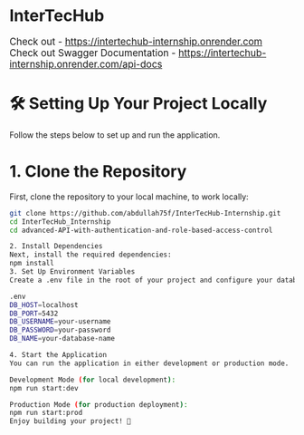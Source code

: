 # InterTecHub

<span style="font-size:larger;">Check out - <a href="https://intertechub-internship.onrender.com">https://intertechub-internship.onrender.com</a></span>
<br>
<span style="font-size:larger;">Check out Swagger Documentation - <a href="https://intertechub-internship.onrender.com/api-docs">https://intertechub-internship.onrender.com/api-docs</a></span>

# 🛠️ **Setting Up Your Project Locally**

Follow the steps below to set up and run the application.

# 1. Clone the Repository

First, clone the repository to your local machine, to work locally:

```bash
git clone https://github.com/abdullah75f/InterTecHub-Internship.git
cd InterTecHub_Internship
cd advanced-API-with-authentication-and-role-based-access-control

2. Install Dependencies
Next, install the required dependencies:
npm install
3. Set Up Environment Variables
Create a .env file in the root of your project and configure your database connection:

.env
DB_HOST=localhost
DB_PORT=5432
DB_USERNAME=your-username
DB_PASSWORD=your-password
DB_NAME=your-database-name

4. Start the Application
You can run the application in either development or production mode.

Development Mode (for local development):
npm run start:dev

Production Mode (for production deployment):
npm run start:prod
Enjoy building your project! 🎉


```
